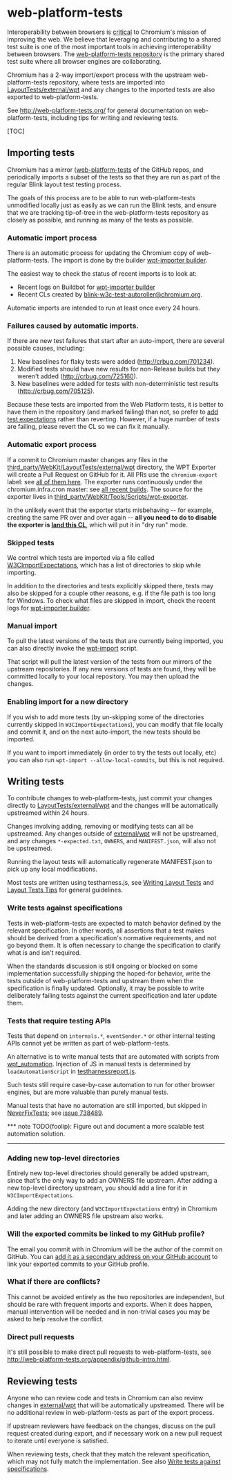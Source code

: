 # web-platform-tests

Interoperability between browsers is
[critical](https://www.chromium.org/blink/platform-predictability) to Chromium's
mission of improving the web. We believe that leveraging and contributing to a
shared test suite is one of the most important tools in achieving
interoperability between browsers. The [web-platform-tests
repository](https://github.com/w3c/web-platform-tests) is the primary shared
test suite where all browser engines are collaborating.

Chromium has a 2-way import/export process with the upstream web-platform-tests
repository, where tests are imported into
[LayoutTests/external/wpt](../../third_party/WebKit/LayoutTests/external/wpt)
and any changes to the imported tests are also exported to web-platform-tests.

See http://web-platform-tests.org/ for general documentation on
web-platform-tests, including tips for writing and reviewing tests.

[TOC]

## Importing tests

Chromium has a mirror
([web-platform-tests](https://chromium.googlesource.com/external/w3c/web-platform-tests/)
of the
GitHub repos, and periodically imports a subset of the tests so that they are
run as part of the regular Blink layout test testing process.

The goals of this process are to be able to run web-platform-tests unmodified
locally just as easily as we can run the Blink tests, and ensure that we are
tracking tip-of-tree in the web-platform-tests repository as closely as
possible, and running as many of the tests as possible.

### Automatic import process

There is an automatic process for updating the Chromium copy of
web-platform-tests. The import is done by the builder [wpt-importer
builder](https://build.chromium.org/p/chromium.infra.cron/builders/wpt-importer).

The easiest way to check the status of recent imports is to look at:

-   Recent logs on Buildbot for [wpt-importer
    builder](https://build.chromium.org/p/chromium.infra.cron/builders/wpt-importer)
-   Recent CLs created by
    [blink-w3c-test-autoroller@chromium.org](https://chromium-review.googlesource.com/q/owner:blink-w3c-test-autoroller%40chromium.org).

Automatic imports are intended to run at least once every 24 hours.

### Failures caused by automatic imports.

If there are new test failures that start after an auto-import,
there are several possible causes, including:

 1. New baselines for flaky tests were added (http://crbug.com/701234).
 2. Modified tests should have new results for non-Release builds but they weren't added (http://crbug.com/725160).
 3. New baselines were added for tests with non-deterministic test results (http://crbug.com/705125).

Because these tests are imported from the Web Platform tests, it is better
to have them in the repository (and marked failing) than not, so prefer to
[add test expectations](layout_test_expectations.md) rather than reverting.
However, if a huge number of tests are failing, please revert the CL so we
can fix it manually.

### Automatic export process

If a commit to Chromium master changes any files in the
[third_party/WebKit/LayoutTests/external/wpt](../../third_party/WebKit/LayoutTests/external/wpt)
directory, the WPT Exporter will create a Pull Request on GitHub for it.
All PRs use the `chromium-export` label: see
[all of them here](https://github.com/w3c/web-platform-tests/pulls?utf8=%E2%9C%93&q=is%3Apr%20label%3Achromium-export).
The exporter runs continuously under the chromium.infra.cron master:
see [all recent builds](https://build.chromium.org/p/chromium.infra.cron/builders/wpt-exporter).
The source for the exporter lives in
[third_party/WebKit/Tools/Scripts/wpt-exporter](../../third_party/WebKit/Tools/Scripts/wpt-exporter).

In the unlikely event that the exporter starts misbehaving -- for example,
creating the same PR over and over again -- **all you need to do to disable the
exporter is [land this CL](https://chromium-review.googlesource.com/c/462381/)**,
which will put it in "dry run" mode.

### Skipped tests

We control which tests are imported via a file called
[W3CImportExpectations](../../third_party/WebKit/LayoutTests/W3CImportExpectations),
which has a list of directories to skip while importing.

In addition to the directories and tests explicitly skipped there, tests may
also be skipped for a couple other reasons, e.g. if the file path is too long
for Windows. To check what files are skipped in import, check the recent logs
for [wpt-importer
builder](https://build.chromium.org/p/chromium.infra.cron/builders/wpt-importer).

### Manual import

To pull the latest versions of the tests that are currently being imported, you
can also directly invoke the
[wpt-import](../../third_party/WebKit/Tools/Scripts/wpt-import) script.

That script will pull the latest version of the tests from our mirrors of the
upstream repositories. If any new versions of tests are found, they will be
committed locally to your local repository. You may then upload the changes.

### Enabling import for a new directory

If you wish to add more tests (by un-skipping some of the directories currently
skipped in `W3CImportExpectations`), you can modify that file locally and commit
it, and on the next auto-import, the new tests should be imported.

If you want to import immediately (in order to try the tests out locally, etc)
you can also run `wpt-import --allow-local-commits`, but this is not required.

## Writing tests

To contribute changes to web-platform-tests, just commit your changes directly
to [LayoutTests/external/wpt](../../third_party/WebKit/LayoutTests/external/wpt)
and the changes will be automatically upstreamed within 24 hours.

Changes involving adding, removing or modifying tests can all be upstreamed.
Any changes outside of
[external/wpt](../../third_party/WebKit/LayoutTests/external/wpt) will not be
upstreamed, and any changes `*-expected.txt`, `OWNERS`, and `MANIFEST.json`,
will also not be upstreamed.

Running the layout tests will automatically regenerate MANIFEST.json to pick up
any local modifications.

Most tests are written using testharness.js, see
[Writing Layout Tests](./writing_layout_tests.md) and
[Layout Tests Tips](./layout_tests_tips.md) for general guidelines.

### Write tests against specifications

Tests in web-platform-tests are expected to match behavior defined by the
relevant specification. In other words, all assertions that a test makes
should be derived from a specification's normative requirements, and not go
beyond them. It is often necessary to change the specification to clarify what
is and isn't required.

When the standards discussion is still ongoing or blocked on some implementation
successfully shipping the hoped-for behavior, write the tests outside of
web-platform-tests and upstream them when the specification is finally updated.
Optionally, it may be possible to write deliberately failing tests against the
current specification and later update them.

### Tests that require testing APIs

Tests that depend on `internals.*`, `eventSender.*` or other internal testing
APIs cannot yet be written as part of web-platform-tests.

An alternative is to write manual tests that are automated with scripts from
[wpt_automation](../../third_party/WebKit/LayoutTests/external/wpt_automation).
Injection of JS in manual tests is determined by `loadAutomationScript` in
[testharnessreport.js](../../third_party/WebKit/LayoutTests/resources/testharnessreport.js).

Such tests still require case-by-case automation to run for other browser
engines, but are more valuable than purely manual tests.

Manual tests that have no automation are still imported, but skipped in
[NeverFixTests](../../third_party/WebKit/LayoutTests/NeverFixTests); see
[issue 738489](https://crbug.com/738489).

*** note
TODO(foolip): Figure out and document a more scalable test automation solution.
***

### Adding new top-level directories

Entirely new top-level directories should generally be added upstream, since
that's the only way to add an OWNERS file upstream. After adding a new top-level
directory upstream, you should add a line for it in `W3CImportExpectations`.

Adding the new directory (and `W3CImportExpectations` entry) in Chromium and
later adding an OWNERS file upstream also works.

### Will the exported commits be linked to my GitHub profile?

The email you commit with in Chromium will be the author of the commit on
GitHub. You can [add it as a secondary address on your GitHub
account](https://help.github.com/articles/adding-an-email-address-to-your-github-account/)
to link your exported commits to your GitHub profile.

### What if there are conflicts?

This cannot be avoided entirely as the two repositories are independent, but
should be rare with frequent imports and exports. When it does happen, manual
intervention will be needed and in non-trivial cases you may be asked to help
resolve the conflict.

### Direct pull requests

It's still possible to make direct pull requests to web-platform-tests, see
http://web-platform-tests.org/appendix/github-intro.html.

## Reviewing tests

Anyone who can review code and tests in Chromium can also review changes in
[external/wpt](../../third_party/WebKit/LayoutTests/external/wpt)
that will be automatically upstreamed. There will be no additional review in
web-platform-tests as part of the export process.

If upstream reviewers have feedback on the changes, discuss on the pull request
created during export, and if necessary work on a new pull request to iterate
until everyone is satisfied.

When reviewing tests, check that they match the relevant specification, which
may not fully match the implementation. See also
[Write tests against specifications](#Write-tests-against-specifications).
